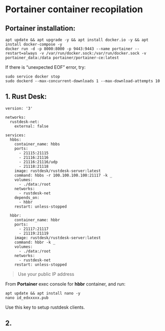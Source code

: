 # Portainer container recopilation

## Portainer installation:
```
apt update && apt upgrade -y && apt install docker.io -y && apt install docker-compose -y
docker run -d -p 8000:8000 -p 9443:9443 --name portainer --restart=always -v /var/run/docker.sock:/var/run/docker.sock -v portainer_data:/data portainer/portainer-ce:latest
```
If there is “unexpected EOF” error, try:
```
sudo service docker stop
sudo dockerd --max-concurrent-downloads 1 --max-download-attempts 10
```

## 1. Rust Desk:
```
version: '3'

networks:
  rustdesk-net:
    external: false

services:
  hbbs:
    container_name: hbbs
    ports:
      - 21115:21115
      - 21116:21116
      - 21116:21116/udp
      - 21118:21118
    image: rustdesk/rustdesk-server:latest
    command: hbbs -r 100.100.100.100:21117 -k _
    volumes:
      - ./data:/root
    networks:
      - rustdesk-net
    depends_on:
      - hbbr
    restart: unless-stopped

  hbbr:
    container_name: hbbr
    ports:
      - 21117:21117
      - 21119:21119
    image: rustdesk/rustdesk-server:latest
    command: hbbr -k _
    volumes:
      - ./data:/root
    networks:
      - rustdesk-net
    restart: unless-stopped
```
> Use your public IP address

From **Portainer** exec console for **hbbr** container, and run:
```
apt update && apt install nano -y
nano id_edxxxxx.pub
```
Use this key to setup rustdesk clients.

## 2. 

